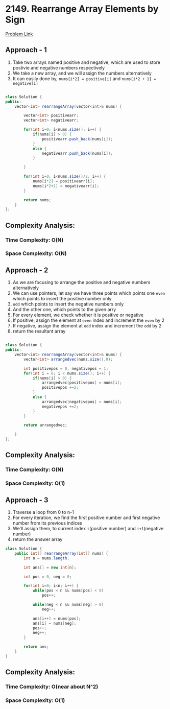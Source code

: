 # 2149. Rearrange Array Elements by Sign

[Problem Link](https://leetcode.com/problems/rearrange-array-elements-by-sign/)

## Approach - 1

1. Take two arrays named positive and negative, which are used to store postivie and negative numbers respectively
2. We take a new array, and we will assign the numbers alternatively
3. It can easily done by, `nums[i*2] = positive[i]` and `nums[i*2 + 1] = negative[i]`

```Java

class Solution {
public:
    vector<int> rearrangeArray(vector<int>& nums) {

        vector<int> positivearr;
        vector<int> negativearr;

        for(int i=0; i<nums.size(); i++) {
            if(nums[i] > 0) {
                positivearr.push_back(nums[i]);
            }
            else {
                negativearr.push_back(nums[i]);
            }

        }

        for(int i=0; i<nums.size()/2; i++) {
            nums[i*2] = positivearr[i];
            nums[i*2+1] = negativearr[i];
        }

        return nums;
    }
};

```

## Complexity Analysis:

### Time Complexity: O(N)

### Space Complexity: O(N)

## Approach - 2

1. As we are focusing to arrange the positive and negative numbers alternatively
2. We can use pointers, let say we have three points which points one `even` which points to insert the positive number only
3. `odd` which points to insert the negative numbers only
4. And the other one, which points to the given arry
5. For every element, we check whether it is positive or negative
6. If positive, assign the element at `even` index and increment the `even` by 2
7. If negative, assign the element at `odd` index and increment the `odd` by 2
8. return the resultant array

```Java

class Solution {
public:
    vector<int> rearrangeArray(vector<int>& nums) {
        vector<int> arrangedvec(nums.size(),0);

        int positivepos = 0, negativepos = 1;
        for(int i = 0; i < nums.size(); i++) {
            if(nums[i] > 0) {
                arrangedvec[positivepos] = nums[i];
                positivepos +=2;
            }
            else {
                arrangedvec[negativepos] = nums[i];
                negativepos +=2;
            }
        }

        return arrangedvec;

    }
};

```

## Complexity Analysis:

### Time Complexity: O(N)

### Space Complexity: O(1)

## Approach - 3

1. Traverse a loop from 0 to n-1
2. For every iteration, we find the first positive number and first negative number from its previous indices
3. We'll assign them, to current index `i`(positive number) and `i+1`(negative number)
4. return the answer array

```Java
class Solution {
    public int[] rearrangeArray(int[] nums) {
        int n = nums.length;

        int ans[] = new int[n];

        int pos = 0, neg = 0;

        for(int i=0; i<n; i++) {
            while(pos < n && nums[pos] < 0)
                pos++;

            while(neg < n && nums[neg] > 0)
                neg++;

            ans[i++] = nums[pos];
            ans[i] = nums[neg];
            pos++;
            neg++;
        }

        return ans;
    }
}

```

## Complexity Analysis:

### Time Complexity: O(near about N^2)

### Space Complexity: O(1)
